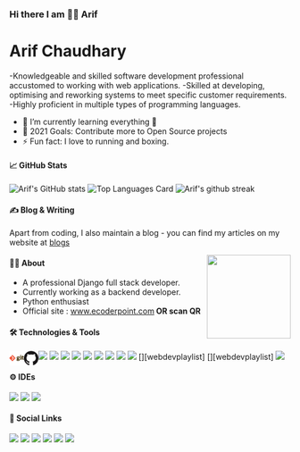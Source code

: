 ### Hi there I am 🧑‍🎓 Arif

# Arif Chaudhary
-Knowledgeable and skilled software development professional accustomed to working with
web applications.
-Skilled at developing, optimising and reworking systems to meet specific
customer requirements.
-Highly proficient in multiple types of programming languages.
- 🌱 I’m currently learning everything 🤣
- 🥅 2021 Goals: Contribute more to Open Source projects
- ⚡ Fun fact: I love to running and boxing.

#### 📈 GitHub Stats
![Arif's GitHub stats](https://github-readme-stats.vercel.app/api?username=ArifChaudhary&theme=dracula&show_icons=true&line_height=34&count_private=true)
![Top Languages Card](https://github-readme-stats.vercel.app/api/top-langs/?username=ArifChaudhary&theme=dracula&langs_count=10)
![Arif's github streak](https://github-readme-streak-stats.herokuapp.com/?user=ArifChaudhary&theme=dracula)

#### ✍️ Blog & Writing
Apart from coding, I also maintain a blog - you can find my articles on my website at <a href="https://www.ecoderpoint.com" target="_blank">blogs</a>

<img align="right" src="static/qrcode.png" width="150" height="150"/>

#### 🧑‍🎓 About
<ul>
<li>A professional Django full stack developer.</li>
<li>Currently working as a backend developer.</li>
<li>Python enthusiast</li>
<li>Official site : <a href="https://www.ecoderpoint.com" target="_blank">www.ecoderpoint.com</a><b> OR scan QR</b></li>
</ul>

#### 🛠️ Technologies & Tools
<p float="left">
<img src="https://img.icons8.com/color/64/000000/python.png"/>
<img src="https://img.icons8.com/ios/64/000000/django.png"/>
<img src="https://img.icons8.com/dusk/64/000000/html-5.png"/>
<img src="https://img.icons8.com/dusk/64/000000/css3.png"/>
<img src="https://img.icons8.com/color/64/000000/javascript.png"/>
<img src="https://img.icons8.com/ios-filled/64/000000/jquery.png"/>
<img src="https://img.icons8.com/color/64/000000/ajax.png"/>
<img src="https://img.icons8.com/color/64/000000/mysql-logo.png"/>
<img src="https://img.icons8.com/color/64/000000/bootstrap.png"/>
[<img align="left" alt="Git" width="26px" src="https://raw.githubusercontent.com/github/explore/80688e429a7d4ef2fca1e82350fe8e3517d3494d/topics/git/git.png" />][webdevplaylist]
[<img align="left" alt="GitHub" width="26px" src="https://raw.githubusercontent.com/github/explore/78df643247d429f6cc873026c0622819ad797942/topics/github/github.png" />][webdevplaylist]
<img src="https://img.icons8.com/plasticine/64/000000/maximize-window--v1.png"/>
</p>

#### ⚙ IDEs
<p float="left">
<img src="https://img.icons8.com/color/64/000000/pycharm.png"/>
<img src="https://img.icons8.com/color/64/000000/intellij-idea.png"/>
<img src="https://img.icons8.com/fluent/64/000000/visual-studio-code-2019.png"/>
</p>

#### 🔗 Social Links
<a href="https://www.ecoderpoint.com" target="_blank"><img src="https://img.icons8.com/dusk/64/000000/domain.png"/></a>
<a href="https://www.instagram.com/_arifchaudhary/" target="_blank"><img src="https://img.icons8.com/cute-clipart/64/000000/instagram-new.png"/></a>
<a href="https://www.linkedin.com/in/arif-chaudhary-0510b6127/" target="_blank"><img src="https://img.icons8.com/cute-clipart/64/000000/linkedin.png"/></a>
<a href="mailto:arif.chaudhary.geu864@gmail.com@gmail.com" target="_blank"><img src="https://img.icons8.com/cute-clipart/64/000000/gmail.png"/></a>
<a href="https://wa.me/918755473100" target="_blank"><img src="https://img.icons8.com/cute-clipart/64/000000/whatsapp.png"/></a>
<a href="tel:+91-8755473100" target="_blank"><img src="https://img.icons8.com/cute-clipart/64/000000/phone.png"/></a>